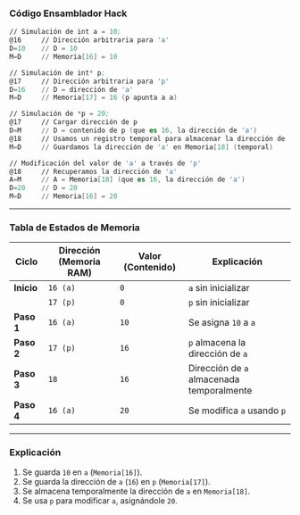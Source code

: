 
### **Código Ensamblador Hack**
```asm
// Simulación de int a = 10;
@16     // Dirección arbitraria para 'a'
D=10    // D = 10
M=D     // Memoria[16] = 10

// Simulación de int* p;
@17     // Dirección arbitraria para 'p'
D=16    // D = dirección de 'a'
M=D     // Memoria[17] = 16 (p apunta a a)

// Simulación de *p = 20;
@17     // Cargar dirección de p
D=M     // D = contenido de p (que es 16, la dirección de 'a')
@18     // Usamos un registro temporal para almacenar la dirección de 'a'
M=D     // Guardamos la dirección de 'a' en Memoria[18] (temporal)

// Modificación del valor de 'a' a través de 'p'
@18     // Recuperamos la dirección de 'a'
A=M     // A = Memoria[18] (que es 16, la dirección de 'a')
D=20    // D = 20
M=D     // Memoria[16] = 20
```

---

### **Tabla de Estados de Memoria**
| **Ciclo** | **Dirección (Memoria RAM)** | **Valor (Contenido)** | **Explicación** |
|-----------|----------------------------|----------------------|----------------|
| **Inicio** | `16 (a)` | `0` | `a` sin inicializar |
| | `17 (p)` | `0` | `p` sin inicializar |
| **Paso 1** | `16 (a)` | `10` | Se asigna `10` a `a` |
| **Paso 2** | `17 (p)` | `16` | `p` almacena la dirección de `a` |
| **Paso 3** | `18` | `16` | Dirección de `a` almacenada temporalmente |
| **Paso 4** | `16 (a)` | `20` | Se modifica `a` usando `p` |

---

### **Explicación**
1. Se guarda `10` en `a` (`Memoria[16]`).
2. Se guarda la dirección de `a` (`16`) en `p` (`Memoria[17]`).
3. Se almacena temporalmente la dirección de `a` en `Memoria[18]`.
4. Se usa `p` para modificar `a`, asignándole `20`.
